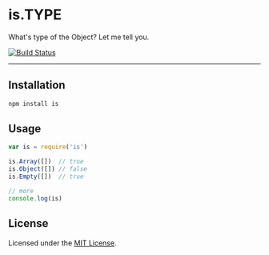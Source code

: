 # is.TYPE

What's type of the Object? Let me tell you.

[![Build Status](https://secure.travis-ci.org/jsw0528/is.png)](http://travis-ci.org/jsw0528/is)

---

## Installation

```sh
npm install is
```

## Usage

```js
var is = require('is')

is.Array([])  // true
is.Object([]) // false
is.Empty([])  // true

// more
console.log(is)
```

## License

Licensed under the [MIT License](http://www.opensource.org/licenses/mit-license.php).
